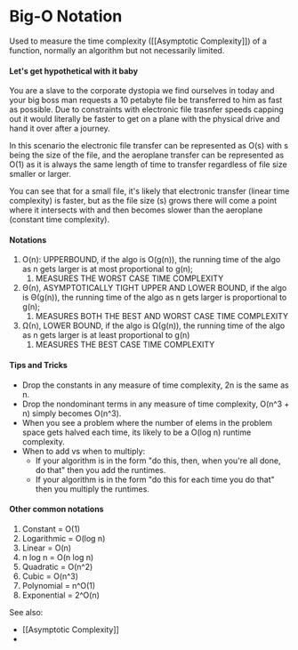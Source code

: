 # Big-O Notation

Used to measure the time complexity ([[Asymptotic Complexity]]) of a function, normally an algorithm but not necessarily limited.

#### Let's get hypothetical with it baby
You are a slave to the corporate dystopia we find ourselves in today and your big boss man requests a 10 petabyte file be transferred to him as fast as possible. Due to constraints with electronic file trasnfer speeds capping out it would literally be faster to get on a plane with the physical drive and hand it over after a journey.

In this scenario the electronic file transfer can be represented as O(s) with s being the size of the file, and the aeroplane transfer can be represented as O(1) as it is always the same length of time to transfer regardless of file size smaller or larger.

You can see that for a small file, it's likely that electronic transfer (linear time complexity) is faster, but as the file size (s) grows there will come a point where it intersects with and then becomes slower than the aeroplane (constant time complexity).

#### Notations
1. O(n): UPPERBOUND, if the algo is O(g(n)), the running time of the algo as n gets larger is at most proportional to g(n);
	1. MEASURES THE WORST CASE TIME COMPLEXITY
2. Θ(n), ASYMPTOTICALLY TIGHT UPPER AND LOWER BOUND, if the algo is Θ(g(n)), the running time of the algo as n gets larger is proportional to g(n);
	1. MEASURES BOTH THE BEST AND WORST CASE TIME COMPLEXITY
3. Ω(n), LOWER BOUND, if the algo is Ω(g(n)), the running time of the algo as n gets larger is at least proportional to g(n)
	1. MEASURES THE BEST CASE TIME COMPLEXITY

#### Tips and Tricks
- Drop the constants in any measure of time complexity, 2n is the same as n.
- Drop the nondominant terms in any measure of time complexity, O(n^3 + n) simply becomes O(n^3).
- When you see a problem where the number of elems in the problem space gets halved each time, its likely to be a O(log n) runtime complexity.
- When to add vs when to multiply:
	- If your algorithm is in the form "do this, then, when you're all done, do that" then you add the runtimes.
	- If your algorithm is in the form "do this for each time you do that" then you multiply the runtimes.

#### Other common notations
1. Constant = O(1)
2. Logarithmic = O(log n)
3. Linear = O(n)
4. n log n = O(n log n)
5. Quadratic = O(n^2)
6. Cubic = O(n^3)
7. Polynomial = n^O(1)
8. Exponential = 2^O(n)


See also:
- [[Asymptotic Complexity]]
- 